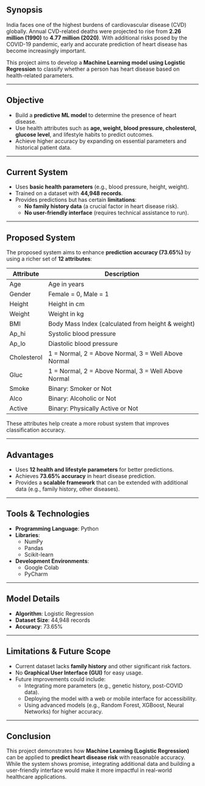 ## Synopsis

India faces one of the highest burdens of cardiovascular disease (CVD) globally. Annual CVD-related deaths were projected to rise from **2.26 million (1990)** to **4.77 million (2020)**. With additional risks posed by the COVID-19 pandemic, early and accurate prediction of heart disease has become increasingly important.

This project aims to develop a **Machine Learning model using Logistic Regression** to classify whether a person has heart disease based on health-related parameters.

---

## Objective

- Build a **predictive ML model** to determine the presence of heart disease.
- Use health attributes such as **age, weight, blood pressure, cholesterol, glucose level**, and lifestyle habits to predict outcomes.
- Achieve higher accuracy by expanding on essential parameters and historical patient data.

---

## Current System

- Uses **basic health parameters** (e.g., blood pressure, height, weight).
- Trained on a dataset with **44,948 records**.
- Provides predictions but has certain **limitations**:
    - **No family history data** (a crucial factor in heart disease risk).
    - **No user-friendly interface** (requires technical assistance to run).

---

## Proposed System

The proposed system aims to enhance **prediction accuracy (73.65%)** by using a richer set of **12 attributes**:

| Attribute | Description |
| --- | --- |
| Age | Age in years |
| Gender | Female = 0, Male = 1 |
| Height | Height in cm |
| Weight | Weight in kg |
| BMI | Body Mass Index (calculated from height & weight) |
| Ap_hi | Systolic blood pressure |
| Ap_lo | Diastolic blood pressure |
| Cholesterol | 1 = Normal, 2 = Above Normal, 3 = Well Above Normal |
| Gluc | 1 = Normal, 2 = Above Normal, 3 = Well Above Normal |
| Smoke | Binary: Smoker or Not |
| Alco | Binary: Alcoholic or Not |
| Active | Binary: Physically Active or Not |

These attributes help create a more robust system that improves classification accuracy.

---

## Advantages

- Uses **12 health and lifestyle parameters** for better predictions.
- Achieves **73.65% accuracy** in heart disease prediction.
- Provides a **scalable framework** that can be extended with additional data (e.g., family history, other diseases).

---

## Tools & Technologies

- **Programming Language**: Python
- **Libraries**:
    - NumPy
    - Pandas
    - Scikit-learn
- **Development Environments**:
    - Google Colab
    - PyCharm

---

## Model Details

- **Algorithm**: Logistic Regression
- **Dataset Size**: 44,948 records
- **Accuracy**: 73.65%

---

## Limitations & Future Scope

- Current dataset lacks **family history** and other significant risk factors.
- No **Graphical User Interface (GUI)** for easy usage.
- Future improvements could include:
    - Integrating more parameters (e.g., genetic history, post-COVID data).
    - Deploying the model with a web or mobile interface for accessibility.
    - Using advanced models (e.g., Random Forest, XGBoost, Neural Networks) for higher accuracy.

---

## Conclusion

This project demonstrates how **Machine Learning (Logistic Regression)** can be applied to **predict heart disease risk** with reasonable accuracy. While the system shows promise, integrating additional data and building a user-friendly interface would make it more impactful in real-world healthcare applications.
